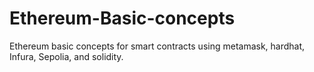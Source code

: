 # Ethereum-Basic-concepts
Ethereum basic concepts for smart contracts using metamask, hardhat, Infura, Sepolia, and solidity.
